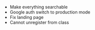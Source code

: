 * Make everything searchable
* Google auth switch to production mode
* Fix landing page
* Cannot unregister from class